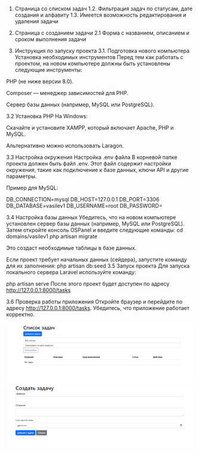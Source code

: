 1. Страница со списком задач
1.2. Фильтрация задач по статусам, дате создания и алфавиту
1.3. Имеется возможность редактирования и удаления задачи

2. Страница с созданием задачи
2.1 Форма с названием, описанием и сроком выполнения задачи

3. Инструкция по запуску проекта
 3.1. Подготовка нового компьютера
Установка необходимых инструментов
Перед тем как работать с проектом, на новом компьютере должны быть установлены следующие инструменты:

PHP (не ниже версии 8.0).

Composer — менеджер зависимостей для PHP.

Сервер базы данных (например, MySQL или PostgreSQL).

 3.2 Установка PHP
На Windows:

Скачайте и установите XAMPP, который включает Apache, PHP и MySQL.

Альтернативно можно использовать Laragon.

 3.3 Настройка окружения
Настройка .env файла
В корневой папке проекта должен быть файл .env. Этот файл содержит настройки окружения, такие как подключение к базе данных, ключи API и другие параметры.

Пример для MySQL:

DB_CONNECTION=mysql
DB_HOST=127.0.0.1
DB_PORT=3306
DB_DATABASE=vasilev1
DB_USERNAME=root
DB_PASSWORD=

 3.4 Настройка базы данных
Убедитесь, что на новом компьютере установлен сервер базы данных (например, MySQL или PostgreSQL).
Затем откройте консоль OSPanel и введите следующие команды:
cd domains/vasilev1
php artisan migrate

Это создаст необходимые таблицы в базе данных.

Если проект требует начальных данных (сейдера), запустите команду для их заполнения:
php artisan db:seed
3.5 Запуск проекта
Для запуска локального сервера Laravel используйте команду:

php artisan serve
После этого проект будет доступен по адресу http://127.0.0.1:8000/tasks

3.6 Проверка работы приложения
Откройте браузер и перейдите по адресу http://127.0.0.1:8000/tasks. Убедитесь, что приложение работает корректно.

 ![alt text](image.png)
 ![alt text](image1.png)
